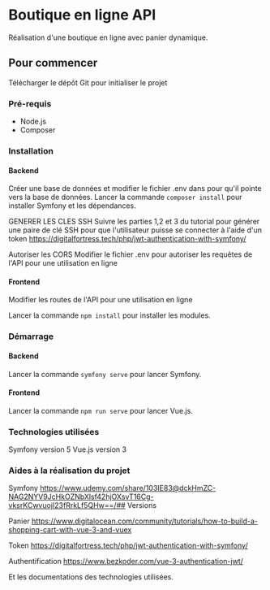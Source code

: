 # Boutique en ligne API

Réalisation d'une boutique en ligne avec panier dynamique.

## Pour commencer

Télécharger le dépôt Git pour initialiser le projet

### Pré-requis

- Node.js
- Composer

### Installation

#### Backend
Créer une base de données et modifier le fichier .env dans pour qu'il pointe vers la base de données.
Lancer la commande ``composer install`` pour installer Symfony et les dépendances.

GENERER LES CLES SSH
Suivre les parties 1,2 et 3 du tutorial pour générer une paire de clé SSH pour que l'utilisateur puisse se connecter à l'aide d'un token https://digitalfortress.tech/php/jwt-authentication-with-symfony/

Autoriser les CORS
Modifier le fichier .env pour autoriser les requêtes de l'API pour une utilisation en ligne

#### Frontend
Modifier les routes de l'API pour une utilisation en ligne

Lancer la commande ``npm install`` pour installer les modules.

### Démarrage

#### Backend
Lancer la commande ``symfony serve`` pour lancer Symfony.
#### Frontend
Lancer la commande ``npm run serve`` pour lancer Vue.js.

### Technologies utilisées

Symfony version 5
Vue.js version 3

### Aides à la réalisation du projet

Symfony
https://www.udemy.com/share/103IE83@dckHmZC-NAG2NYV9JcHkOZNbXlsf42hjOXsvT16Cg-vksrKCwvuojI23fRrkLf5QHw==/## Versions

Panier
https://www.digitalocean.com/community/tutorials/how-to-build-a-shopping-cart-with-vue-3-and-vuex

Token
https://digitalfortress.tech/php/jwt-authentication-with-symfony/

Authentification
https://www.bezkoder.com/vue-3-authentication-jwt/

Et les documentations des technologies utilisées.